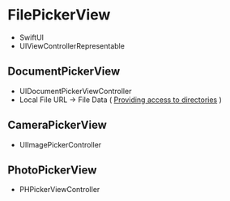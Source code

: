 # FilePickerView
- SwiftUI
- UIViewControllerRepresentable

## DocumentPickerView
- UIDocumentPickerViewController
- Local File URL -> File Data ( [Providing access to directories](https://developer.apple.com/documentation/uikit/view_controllers/providing_access_to_directories) )

## CameraPickerView
- UIImagePickerController

## PhotoPickerView
- PHPickerViewController
